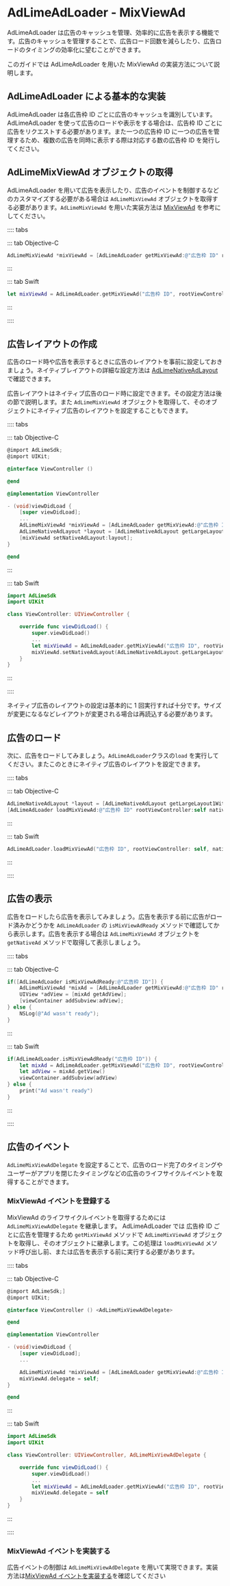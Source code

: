 # AdLimeAdLoader - MixViewAd  

AdLimeAdLoader は広告のキャッシュを管理、効率的に広告を表示する機能です。広告のキャッシュを管理することで、広告ロード回数を減らしたり、広告ロードのタイミングの効率化に望むことができます。

このガイドでは AdLimeAdLoader を用いた MixViewAd の実装方法について説明します。

## AdLimeAdLoader による基本的な実装  

AdLimeAdLoader は各広告枠 ID ごとに広告のキャッシュを識別しています。AdLimeAdLoader を使って広告のロードや表示をする場合は、広告枠 ID ごとに広告をリクエストする必要があります。また一つの広告枠 ID に一つの広告を管理するため、複数の広告を同時に表示する際は対応する数の広告枠 ID を発行してください。

## AdLimeMixViewAd オブジェクトの取得  

AdLimeAdLoader を用いて広告を表示したり、広告のイベントを制御するなどのカスタマイズする必要がある場合は `AdLimeMixViewAd` オブジェクトを取得する必要があります。`AdLimeMixViewAd` を用いた実装方法は [MixViewAd](./mixviewad.md) を参考にしてください。

:::: tabs

::: tab Objective-C

```objectivec
AdLimeMixViewAd *mixViewAd = [AdLimeAdLoader getMixViewAd:@"広告枠 ID" rootViewController:self];
```

:::

::: tab Swift

```swift
let mixViewAd = AdLimeAdLoader.getMixViewAd("広告枠 ID", rootViewController: self)
```

:::

::::

## 広告レイアウトの作成

広告のロード時や広告を表示するときに広告のレイアウトを事前に設定しておきましょう。ネイティブレイアウトの詳細な設定方法は [AdLimeNativeAdLayout](./native.md#広告レイアウトの作成) で確認できます。

広告レイアウトはネイティブ広告のロード時に設定できます。その設定方法は後の節で説明します。また `AdLimeMixViewAd` オブジェクトを取得して、そのオブジェクトにネイティブ広告のレイアウトを設定することもできます。


:::: tabs

::: tab Objective-C

```objectivec
@import AdLimeSdk;
@import UIKit;

@interface ViewController ()

@end

@implementation ViewController

- (void)viewDidLoad {
    [super viewDidLoad];
    ...
    AdLimeMixViewAd *mixViewAd = [AdLimeAdLoader getMixViewAd:@"広告枠 ID" rootViewController:self];
    AdLimeNativeAdLayout *layout = [AdLimeNativeAdLayout getLargeLayout1WithWidth:(CGFloat) width];
    [mixViewAd setNativeAdLayout:layout];
}

@end
```

:::

::: tab Swift

```swift
import AdLimeSdk
import UIKit

class ViewController: UIViewController {

    override func viewDidLoad() {
        super.viewDidLoad()
        ...
        let mixViewAd = AdLimeAdLoader.getMixViewAd("広告枠 ID", rootViewController: self)
        mixViewAd.setNativeAdLayout(AdLimeNativeAdLayout.getLargeLayout1(withWidth: width))
    }
}
```

:::

::::

ネイティブ広告のレイアウトの設定は基本的に 1 回実行すれば十分です。サイズが変更になるなどレイアウトが変更される場合は再読込する必要があります。

## 広告のロード  

次に、広告をロードしてみましょう。`AdLimeAdLoader`クラスの`load` を実行してください。またこのときにネイティブ広告のレイアウトを設定できます。

:::: tabs

::: tab Objective-C

```objectivec
AdLimeNativeAdLayout *layout = [AdLimeNativeAdLayout getLargeLayout1WithWidth:(CGFloat) width];
[AdLimeAdLoader loadMixViewAd:@"広告枠 ID" rootViewController:self nativeAdLayout:layout];
```

:::

::: tab Swift

```swift
AdLimeAdLoader.loadMixViewAd("広告枠 ID", rootViewController: self, nativeAdLayout: AdLimeNativeAdLayout.getLargeLayout1(withWidth: width))
```

:::

::::

## 広告の表示  

広告をロードしたら広告を表示してみましょう。広告を表示する前に広告がロード済みかどうかを `AdLimeAdLoader` の `isMixViewAdReady` メソッドで確認してから表示します。広告を表示する場合は `AdLimeMixViewAd` オブジェクトを `getNativeAd` メソッドで取得して表示しましょう。

:::: tabs

::: tab Objective-C

```objectivec
if([AdLimeAdLoader isMixViewAdReady:@"広告枠 ID"]) {
    AdLimeMixViewAd *mixAd = [AdLimeAdLoader getMixViewAd:@"広告枠 ID" rootViewController:self];
    UIView *adView = [mixAd getAdView];
    [viewContainer addSubview:adView];
} else {
    NSLog(@"Ad wasn't ready");
}
```

:::

::: tab Swift

```swift
if(AdLimeAdLoader.isMixViewAdReady("広告枠 ID")) {
    let mixAd = AdLimeAdLoader.getMixViewAd("広告枠 ID", rootViewController: self)
    let adView = mixAd.getView()
    viewContainer.addSubview(adView)
} else {
    print("Ad wasn't ready")
}
```

:::

::::

## 広告のイベント  

`AdLimeMixViewAdDelegate` を設定することで、広告のロード完了のタイミングやユーザーがアプリを閉じたタイミングなどの広告のライフサイクルイベントを取得することができます。

### MixViewAd イベントを登録する  

MixViewAd のライフサイクルイベントを取得するためには `AdLimeMixViewAdDelegate` を継承します。 AdLimeAdLoader では 広告枠 ID ごとに広告を管理するため `getMixViewAd` メソッドで `AdLimeMixViewAd` オブジェクトを取得し、そのオブジェクトに継承します。この処理は `loadMixViewAd` メソッド呼び出し前、または広告を表示する前に実行する必要があります。

:::: tabs

::: tab Objective-C

```objectivec
@import AdLimeSdk;]
@import UIKit;

@interface ViewController () <AdLimeMixViewAdDelegate>

@end

@implementation ViewController

- (void)viewDidLoad {
    [super viewDidLoad];
    ...

    AdLimeMixViewAd *mixViewAd = [AdLimeAdLoader getMixViewAd:@"広告枠 ID" rootViewController:self];
    mixViewAd.delegate = self;
}

@end
```

:::

::: tab Swift

```swift
import AdLimeSdk
import UIKit

class ViewController: UIViewController, AdLimeMixViewAdDelegate {

    override func viewDidLoad() {
        super.viewDidLoad()
        ...
        let mixViewAd = AdLimeAdLoader.getMixViewAd("広告枠 ID", rootViewController: self)
        mixViewAd.delegate = self
    }
}
```

:::

::::


### MixViewAd イベントを実装する
広告イベントの制御は `AdLimeMixViewAdDelegate` を用いて実現できます。実装方法は[MixViewAd イベントを実装する](./mixviewad.md#MixViewAd-イベントを実装する)を確認してください
